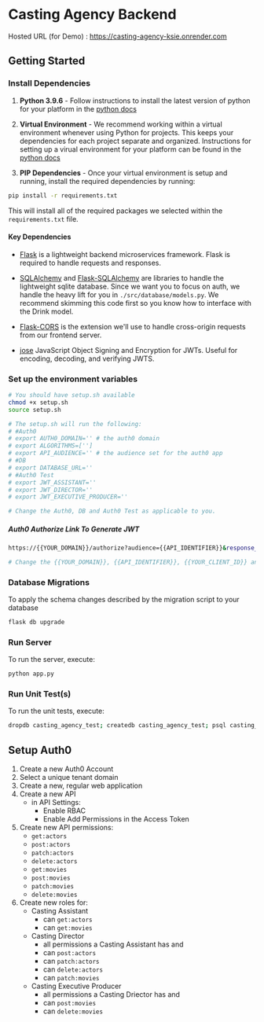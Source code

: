 # Casting Agency Backend

Hosted URL (for Demo) : https://casting-agency-ksie.onrender.com

## Getting Started

### Install Dependencies

1. **Python 3.9.6** - Follow instructions to install the latest version of python for your platform in the [python docs](https://docs.python.org/3/using/unix.html#getting-and-installing-the-latest-version-of-python)

2. **Virtual Environment** - We recommend working within a virtual environment whenever using Python for projects. This keeps your dependencies for each project separate and organized. Instructions for setting up a virual environment for your platform can be found in the [python docs](https://packaging.python.org/guides/installing-using-pip-and-virtual-environments/)

3. **PIP Dependencies** - Once your virtual environment is setup and running, install the required dependencies by running:

```bash
pip install -r requirements.txt
```

This will install all of the required packages we selected within the `requirements.txt` file.

#### Key Dependencies

- [Flask](http://flask.pocoo.org/) is a lightweight backend microservices framework. Flask is required to handle requests and responses.

- [SQLAlchemy](https://www.sqlalchemy.org/) and [Flask-SQLAlchemy](https://flask-sqlalchemy.palletsprojects.com/en/2.x/) are libraries to handle the lightweight sqlite database. Since we want you to focus on auth, we handle the heavy lift for you in `./src/database/models.py`. We recommend skimming this code first so you know how to interface with the Drink model.

- [Flask-CORS](https://flask-cors.readthedocs.io/en/latest/#) is the extension we'll use to handle cross-origin requests from our frontend server.

- [jose](https://python-jose.readthedocs.io/en/latest/) JavaScript Object Signing and Encryption for JWTs. Useful for encoding, decoding, and verifying JWTS.

### Set up the environment variables

```bash
# You should have setup.sh available
chmod +x setup.sh
source setup.sh

# The setup.sh will run the following:
# #Auth0
# export AUTH0_DOMAIN='' # the auth0 domain
# export ALGORITHMS=['']
# export API_AUDIENCE='' # the audience set for the auth0 app
# #DB
# export DATABASE_URL=''
# #Auth0 Test
# export JWT_ASSISTANT=''
# export JWT_DIRECTOR=''
# export JWT_EXECUTIVE_PRODUCER=''

# Change the Auth0, DB and Auth0 Test as applicable to you.
```

##### Auth0 Authorize Link To Generate JWT

```bash
https://{{YOUR_DOMAIN}}/authorize?audience={{API_IDENTIFIER}}&response_type=token&client_id={{YOUR_CLIENT_ID}}&redirect_uri={{YOUR_CALLBACK_URI}}

# Change the {{YOUR_DOMAIN}}, {{API_IDENTIFIER}}, {{YOUR_CLIENT_ID}} and {{YOUR_CALLBACK_URI}} as applicable to you.
```

### Database Migrations

To apply the schema changes described by the migration script to your database

```bash
flask db upgrade
```

### Run Server

To run the server, execute:

```bash
python app.py
```

### Run Unit Test(s)

To run the unit tests, execute:

```bash
dropdb casting_agency_test; createdb casting_agency_test; psql casting_agency_test < casting_agency.psql; python test_app.py;
```

## Setup Auth0

1. Create a new Auth0 Account
2. Select a unique tenant domain
3. Create a new, regular web application
4. Create a new API
   - in API Settings:
     - Enable RBAC
     - Enable Add Permissions in the Access Token
5. Create new API permissions:
   - `get:actors`
   - `post:actors`
   - `patch:actors`
   - `delete:actors`
   - `get:movies`
   - `post:movies`
   - `patch:movies`
   - `delete:movies`
6. Create new roles for:
   - Casting Assistant
     - can `get:actors`
     - can `get:movies`
   - Casting Director
     - all permissions a Casting Assistant has and
     - can `post:actors`
     - can `patch:actors`
     - can `delete:actors`
     - can `patch:movies`
   - Casting Executive Producer
     - all permissions a Casting Driector has and
     - can `post:movies`
     - can `delete:movies`